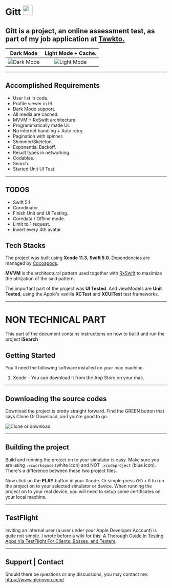   



# Gitt <img src="https://i.imgur.com/LwN6axb.png" width="30" height="30">

  
****Gitt**** is a project, an online assessment test, as part of my job application at [Tawkto.]([https://www.tawk.to/](https://www.tawk.to/))
---


Dark Mode                  |  Light Mode + Cache.
:-------------------------:|:-------------------------:
![Dark Mode](https://media.giphy.com/media/Kxi7nVisCSGX6uw9m5/giphy.gif)  | ![Light Mode](https://media.giphy.com/media/lRjy0syqLX5OunG9nD/giphy.gif)

---
## Accomplished Requirements
- User list in code.
- Profile viewer in IB.
- Dark Mode support.
- All media are cached.
- MVVM + RxSwift architecture.
- Programmatically made UI.
- No internet handling + Auto retry.
- Pagination with spinner.
- Shimmer/Skeleton.
- Exponential Backoff.
- Result types in networking.
- Codables.
- Search.
- Started Unit UI Test.

---

## TODOS
- Swift 5.1
- Coordinator
- Finish Unit and UI Testing.
- Coredata / Offline mode.
- Limit to 1 request.
- Invert every 4th avatar.

## Tech Stacks

The project was built using **Xcode 11.3**, **Swift 5.0**. 
Dependencies are managed by [Cocoapods](https://cocoapods.org/).

**MVVM** is the architectural pattern used together with [RxSwift](https://github.com/ReactiveX/RxSwift) to maximize the utilization of the said pattern.

The important part of the project was **UI Tested**. And viewModels are **Unit Tested**, using the Apple's vanilla **XCTest** and **XCUITest** test frameworks.

---
# NON TECHNICAL PART
This part of the document contains instructions on how to build and run the project **iSearch**

## Getting Started

You'll need the following software installed on your mac machine.

1. Xcode - You can download it from the App Store on your mac.

---

## Downloading the source codes

Download the project is pretty straight forward. Find the GREEN button that says Clone Or Download, and you're good to go.

![Clone or download](https://i.imgur.com/CZNfTCu.png)

---

## Building the project

Build and running the project on to your simulator is easy. Make sure you are using `.xcworkspace` (white icon) and NOT `.xcodeproject` (blue icon). 
There's a difference between these two project files.

Now click on the **PLAY** button in your Xcode. Or simple press `CMD` + `R` to run the project on to your selected simulator or device. When running the project on to your real device, you will need to setup some certificates on your local machine.

---

## TestFlight

Inviting an internal user (a user under your Apple Developer Account) is quite not simple. I wrote before a wiki for this:
[A Thorough Guide In Testing Apps Via TestFlight For Clients, Bosses, and Testers](https://github.com/glennposadas/TestFlight-Guide/wiki/A-Thorough-Guide-In-Testing-Apps-Via-TestFlight---For-Clients,-Bosses,-and-Testers).

---
## Support | Contact

Should there be questions or any discussions, you may contact me: https://www.glennvon.com/
